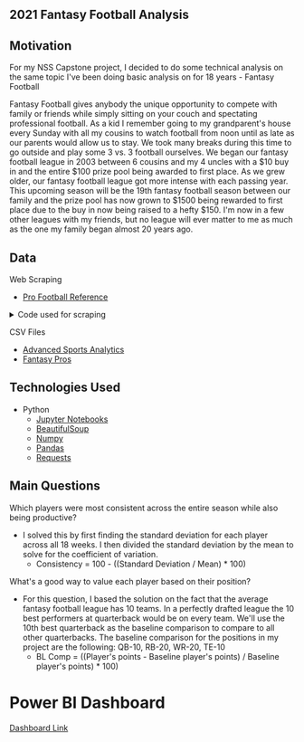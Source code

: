 ## 2021 Fantasy Football Analysis

## Motivation
  For my NSS Capstone project, I decided to do some technical analysis on the same topic I've been doing basic analysis on for 18 years - Fantasy Football

  Fantasy Football gives anybody the unique opportunity to compete with family or friends while simply sitting on your couch and spectating professional football.  As a kid I remember going to my grandparent's house every Sunday with all my cousins to watch football from noon until as late as our parents would allow us to stay.  We took many breaks during this time to go outside and play some 3 vs. 3 football ourselves.  We began our fantasy football league in 2003 between 6 cousins and my 4 uncles with a $10 buy in and the entire $100 prize pool being awarded to first place.  As we grew older, our fantasy football league got more intense with each passing year.  This upcoming season will be the 19th fantasy football season between our family and the prize pool has now grown to $1500 being rewarded to first place due to the buy in now being raised to a hefty $150.  I'm now in a few other leagues with my friends, but no league will ever matter to me as much as the one my family began almost 20 years ago.

## Data

Web Scraping
- [Pro Football Reference]('https://www.pro-football-reference.com/years/2021/fantasy.htm#')

<details>
  <summary>Code used for scraping</summary>

```
year = 2021
req = Request('https://www.pro-football-reference.com/years/{}/fantasy.htm#'.format(year), headers={'User-Agent': 'Mozilla/5.0'})
webpage = urlopen(req).read()
soup = BeautifulSoup(webpage)
headers = [th.getText() for th in soup.findAll('tr')[1].findAll('th')]
headers = headers[1:]
rows = soup.findAll('tr', class_ = lambda table_rows: table_rows != "thead")
player_stats = [[td.getText() for td in rows[i].findAll('td')]
               for i in range(len(rows))]
player_stats = player_stats[2:]
stats = pd.DataFrame(player_stats, columns = headers)
```
</details>

CSV Files
- [Advanced Sports Analytics](advancedsportsanalytics.com/nfl-raw-data)
- [Fantasy Pros](https://www.fantasypros.com/nfl/adp/ppr-overall.php)

## Technologies Used

  - Python
    * [Jupyter Notebooks](https://jupyter.org/)
    * [BeautifulSoup](https://beautiful-soup-4.readthedocs.io/en/latest/)
    * [Numpy](https://numpy.org/)
    * [Pandas](https://pandas.pydata.org/)
    * [Requests](https://pypi.org/project/requests/)

## Main Questions

Which players were most consistent across the entire season while also being productive?

  - I solved this by first finding the standard deviation for each player across all 18 weeks.  I then divided the standard deviation by the mean to solve for the coefficient of variation.
    * Consistency = 100 - ((Standard Deviation / Mean) * 100)

What's a good way to value each player based on their position?

  - For this question, I based the solution on the fact that the average fantasy football league has 10 teams.  In a perfectly drafted league the 10 best performers at quarterback would be on every team.  We'll use the 10th best quarterback as the baseline comparison to compare to all other quarterbacks.  The baseline comparison for the positions in my project are the following: QB-10, RB-20, WR-20, TE-10
      * BL Comp = ((Player's points - Baseline player's points) / Baseline player's points) * 100)

# Power BI Dashboard

[Dashboard Link](https://app.powerbi.com/view?r=eyJrIjoiNDg4ZjE4YjYtNDFiYS00OTk0LWI1MmItMTAxNjljMThlMTg5IiwidCI6IjEwMWRhNTg3LTE4NDMtNGY1Mi04YjhhLTE3YjA2OWM2NmQzMyIsImMiOjJ9)
